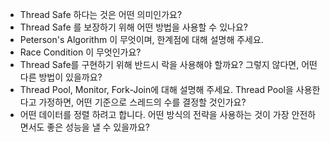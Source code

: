 - Thread Safe 하다는 것은 어떤 의미인가요?
- Thread Safe 를 보장하기 위해 어떤 방법을 사용할 수 있나요?
- Peterson's Algorithm 이 무엇이며, 한계점에 대해 설명해 주세요.
- Race Condition 이 무엇인가요?
- Thread Safe를 구현하기 위해 반드시 락을 사용해야 할까요? 그렇지 않다면, 어떤 다른 방법이 있을까요?
- Thread Pool, Monitor, Fork-Join에 대해 설명해 주세요.
Thread Pool을 사용한다고 가정하면, 어떤 기준으로 스레드의 수를 결정할 것인가요?
- 어떤 데이터를 정렬 하려고 합니다. 어떤 방식의 전략을 사용하는 것이 가장 안전하면서도 좋은 성능을 낼 수 있을까요?